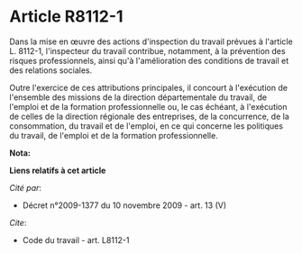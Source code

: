 # Article R8112-1

Dans la mise en œuvre des actions d'inspection du travail prévues à l'article L. 8112-1, l'inspecteur du travail contribue,
notamment, à la prévention des risques professionnels, ainsi qu'à l'amélioration des conditions de travail et des relations
sociales. 

Outre l'exercice de ces attributions principales, il concourt à l'exécution de l'ensemble des missions de la direction
départementale du travail, de l'emploi et de la formation professionnelle ou, le cas échéant, à l'exécution de celles de la
direction régionale des entreprises, de la concurrence, de la consommation, du travail et de l'emploi, en ce qui concerne les
politiques du travail, de l'emploi et de la formation professionnelle.

**Nota:**



**Liens relatifs à cet article**

_Cité par_:

  - Décret n°2009-1377 du 10 novembre 2009 - art. 13 (V)

_Cite_:

  - Code du travail - art. L8112-1
